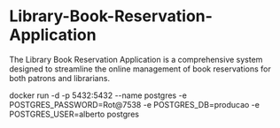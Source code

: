 # Library-Book-Reservation-Application
The Library Book Reservation Application is a comprehensive system designed to streamline the online management of book reservations for both patrons and librarians. 

docker run -d -p 5432:5432 --name postgres -e POSTGRES_PASSWORD=Rot@7538 -e POSTGRES_DB=producao -e POSTGRES_USER=alberto  postgres